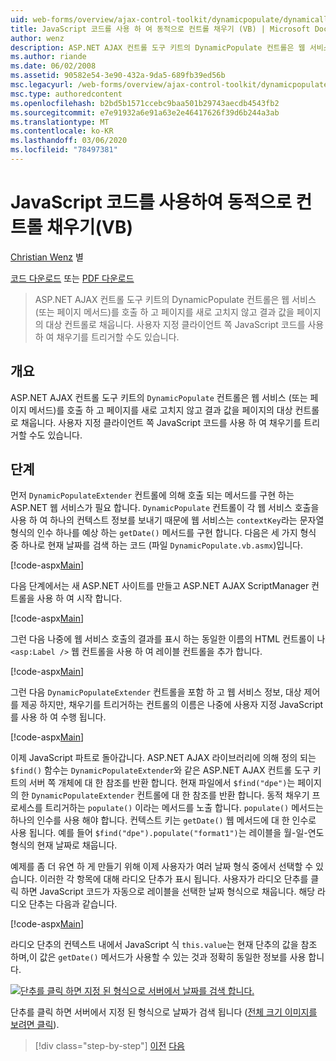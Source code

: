 ```yaml
---
uid: web-forms/overview/ajax-control-toolkit/dynamicpopulate/dynamically-populating-a-control-using-javascript-code-vb
title: JavaScript 코드를 사용 하 여 동적으로 컨트롤 채우기 (VB) | Microsoft Docs
author: wenz
description: ASP.NET AJAX 컨트롤 도구 키트의 DynamicPopulate 컨트롤은 웹 서비스 (또는 페이지 메서드)를 호출 하 고 결과 값을 t ...의 대상 컨트롤로 채웁니다.
ms.author: riande
ms.date: 06/02/2008
ms.assetid: 90582e54-3e90-432a-9da5-689fb39ed56b
msc.legacyurl: /web-forms/overview/ajax-control-toolkit/dynamicpopulate/dynamically-populating-a-control-using-javascript-code-vb
msc.type: authoredcontent
ms.openlocfilehash: b2bd5b1571ccebc9baa501b29743aecdb4543fb2
ms.sourcegitcommit: e7e91932a6e91a63e2e46417626f39d6b244a3ab
ms.translationtype: MT
ms.contentlocale: ko-KR
ms.lasthandoff: 03/06/2020
ms.locfileid: "78497381"
---
```

# <a name="dynamically-populating-a-control-using-javascript-code-vb"></a>JavaScript 코드를 사용하여 동적으로 컨트롤 채우기(VB)

[Christian Wenz](https://github.com/wenz) 별

[코드 다운로드](https://download.microsoft.com/download/d/8/f/d8f2f6f9-1b7c-46ad-9252-e1fc81bdea3e/dynamicpopulate1.vb.zip) 또는 [PDF 다운로드](https://download.microsoft.com/download/b/6/a/b6ae89ee-df69-4c87-9bfb-ad1eb2b23373/dynamicpopulate1VB.pdf)

> ASP.NET AJAX 컨트롤 도구 키트의 DynamicPopulate 컨트롤은 웹 서비스 (또는 페이지 메서드)를 호출 하 고 페이지를 새로 고치지 않고 결과 값을 페이지의 대상 컨트롤로 채웁니다. 사용자 지정 클라이언트 쪽 JavaScript 코드를 사용 하 여 채우기를 트리거할 수도 있습니다.

## <a name="overview"></a>개요

ASP.NET AJAX 컨트롤 도구 키트의 `DynamicPopulate` 컨트롤은 웹 서비스 (또는 페이지 메서드)를 호출 하 고 페이지를 새로 고치지 않고 결과 값을 페이지의 대상 컨트롤로 채웁니다. 사용자 지정 클라이언트 쪽 JavaScript 코드를 사용 하 여 채우기를 트리거할 수도 있습니다.

## <a name="steps"></a>단계

먼저 `DynamicPopulateExtender` 컨트롤에 의해 호출 되는 메서드를 구현 하는 ASP.NET 웹 서비스가 필요 합니다. `DynamicPopulate` 컨트롤이 각 웹 서비스 호출을 사용 하 여 하나의 컨텍스트 정보를 보내기 때문에 웹 서비스는 `contextKey`라는 문자열 형식의 인수 하나를 예상 하는 `getDate()` 메서드를 구현 합니다. 다음은 세 가지 형식 중 하나로 현재 날짜를 검색 하는 코드 (파일 `DynamicPopulate.vb.asmx`)입니다.

[!code-aspx[Main](dynamically-populating-a-control-using-javascript-code-vb/samples/sample1.aspx)]

다음 단계에서는 새 ASP.NET 사이트를 만들고 ASP.NET AJAX ScriptManager 컨트롤을 사용 하 여 시작 합니다.

[!code-aspx[Main](dynamically-populating-a-control-using-javascript-code-vb/samples/sample2.aspx)]

그런 다음 나중에 웹 서비스 호출의 결과를 표시 하는 동일한 이름의 HTML 컨트롤이 나 `<asp:Label />` 웹 컨트롤을 사용 하 여 레이블 컨트롤을 추가 합니다.

[!code-aspx[Main](dynamically-populating-a-control-using-javascript-code-vb/samples/sample3.aspx)]

그런 다음 `DynamicPopulateExtender` 컨트롤을 포함 하 고 웹 서비스 정보, 대상 제어를 제공 하지만, 채우기를 트리거하는 컨트롤의 이름은 나중에 사용자 지정 JavaScript를 사용 하 여 수행 됩니다.

[!code-aspx[Main](dynamically-populating-a-control-using-javascript-code-vb/samples/sample4.aspx)]

이제 JavaScript 파트로 돌아갑니다. ASP.NET AJAX 라이브러리에 의해 정의 되는 `$find()` 함수는 `DynamicPopulateExtender`와 같은 ASP.NET AJAX 컨트롤 도구 키트의 서버 쪽 개체에 대 한 참조를 반환 합니다. 현재 파일에서 `$find("dpe")`는 페이지의 한 `DynamicPopulateExtender` 컨트롤에 대 한 참조를 반환 합니다. 동적 채우기 프로세스를 트리거하는 `populate()` 이라는 메서드를 노출 합니다. `populate()` 메서드는 하나의 인수를 사용 해야 합니다. 컨텍스트 키는 `getDate()` 웹 메서드에 대 한 인수로 사용 됩니다. 예를 들어 `$find("dpe").populate("format1")`는 레이블을 월-일-연도 형식의 현재 날짜로 채웁니다.

예제를 좀 더 유연 하 게 만들기 위해 이제 사용자가 여러 날짜 형식 중에서 선택할 수 있습니다. 이러한 각 항목에 대해 라디오 단추가 표시 됩니다. 사용자가 라디오 단추를 클릭 하면 JavaScript 코드가 자동으로 레이블을 선택한 날짜 형식으로 채웁니다. 해당 라디오 단추는 다음과 같습니다.

[!code-aspx[Main](dynamically-populating-a-control-using-javascript-code-vb/samples/sample5.aspx)]

라디오 단추의 컨텍스트 내에서 JavaScript 식 `this.value`는 현재 단추의 값을 참조 하며,이 값은 `getDate()` 메서드가 사용할 수 있는 것과 정확히 동일한 정보를 사용 합니다.

[![단추를 클릭 하면 지정 된 형식으로 서버에서 날짜를 검색 합니다.](dynamically-populating-a-control-using-javascript-code-vb/_static/image2.png)](dynamically-populating-a-control-using-javascript-code-vb/_static/image1.png)

단추를 클릭 하면 서버에서 지정 된 형식으로 날짜가 검색 됩니다 ([전체 크기 이미지를 보려면 클릭](dynamically-populating-a-control-using-javascript-code-vb/_static/image3.png)).

> [!div class="step-by-step"]
> [이전](dynamically-populating-a-control-vb.md)
> [다음](using-dynamicpopulate-with-a-user-control-and-javascript-vb.md)
